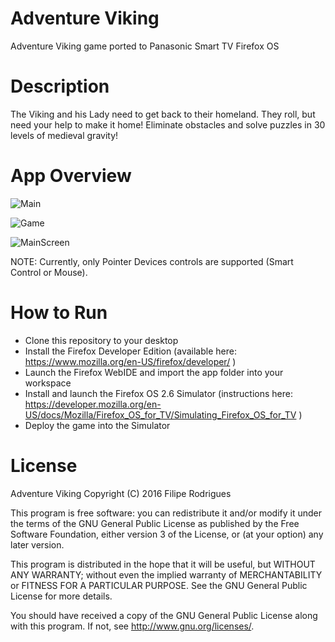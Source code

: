 # Adventure Viking
Adventure Viking game ported to Panasonic Smart TV Firefox OS

# Description
The Viking and his Lady need to get back to their homeland.
They roll, but need your help to make it home!
Eliminate obstacles and solve puzzles in 30 levels of medieval gravity!

# App Overview
![Main](http://www.rodriguesfilipe.net/img/fx3.png)

![Game](http://www.rodriguesfilipe.net/img/fx4.png)

![MainScreen](http://www.rodriguesfilipe.net/img/fx5.png)

NOTE: Currently, only Pointer Devices controls are supported (Smart Control or Mouse).

# How to Run
* Clone this repository to your desktop
* Install the Firefox Developer Edition (available here: https://www.mozilla.org/en-US/firefox/developer/ )
* Launch the Firefox WebIDE and import the app folder into your workspace
* Install and launch the Firefox OS 2.6 Simulator (instructions here: https://developer.mozilla.org/en-US/docs/Mozilla/Firefox_OS_for_TV/Simulating_Firefox_OS_for_TV ) 
* Deploy the game into the Simulator

# License
Adventure Viking
Copyright (C) 2016 Filipe Rodrigues

This program is free software: you can redistribute it and/or modify
it under the terms of the GNU General Public License as published by
the Free Software Foundation, either version 3 of the License, or
(at your option) any later version.

This program is distributed in the hope that it will be useful,
but WITHOUT ANY WARRANTY; without even the implied warranty of
MERCHANTABILITY or FITNESS FOR A PARTICULAR PURPOSE.  See the
GNU General Public License for more details.

You should have received a copy of the GNU General Public License
along with this program.  If not, see http://www.gnu.org/licenses/.
